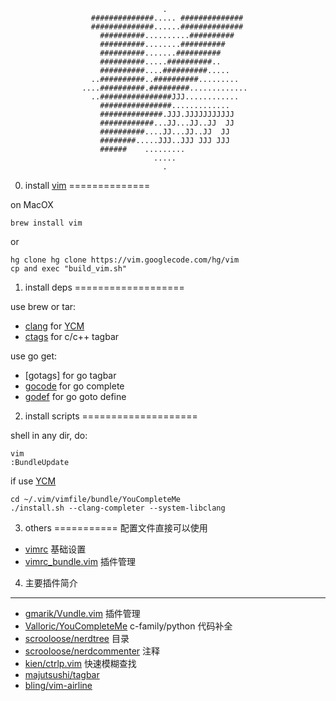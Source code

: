                                       .
                      ##############..... ##############
                      ##############......##############
                        ##########..........##########
                        ##########........##########
                        ##########.......##########
                        ##########.....##########..
                        ##########....##########.....
                      ..##########..##########.........
                    ....##########.#########.............
                      ..################JJJ............
                        ################.............
                        ##############.JJJ.JJJJJJJJJJJ
                        ############...JJ...JJ..JJ  JJ
                        ##########....JJ...JJ..JJ  JJ
                        ########.....JJJ..JJJ JJJ JJJ
                        ######    .........
                                    .....
                                      .



0. install [vim]
==============

on MacOX

    brew install vim
or

    hg clone hg clone https://vim.googlecode.com/hg/vim
    cp and exec "build_vim.sh"

1. install deps
===================

use brew or tar:
* [clang] for [YCM]
* [ctags] for c/c++ tagbar

use go get:
* [gotags] for go tagbar
* [gocode] for go complete
* [godef] for go goto define


2. install scripts
====================

shell in any dir, do:

    vim
    :BundleUpdate

if use [YCM]

    cd ~/.vim/vimfile/bundle/YouCompleteMe
    ./install.sh --clang-completer --system-libclang

3. others
===========
配置文件直接可以使用
* [vimrc](vimrc)   基础设置
* [vimrc_bundle.vim](vimrc_bundle.vim)   插件管理

4. 主要插件简介
------------

* [gmarik/Vundle.vim]  插件管理
* [Valloric/YouCompleteMe] c-family/python 代码补全
* [scrooloose/nerdtree] 目录
* [scrooloose/nerdcommenter] 注释
* [kien/ctrlp.vim] 快速模糊查找
* [majutsushi/tagbar]
* [bling/vim-airline]



[homebrew]:http://brew.sh/
[zsh]:http://www.zsh.org/
[vim]:http://www.vim.org/
[clang]:http://clang.llvm.org/
[ctags]:http://ctags.sourceforge.net/
[gocode]:https://github.com/nsf/gocode
[godef]:https://github.com/nsf/gocode

[gmarik/Vundle.vim]:https://github.com/gmarik/Vundle.vim
[Valloric/YouCompleteMe]:https://github.com/Valloric/YouCompleteMe
[YCM]:https://github.com/Valloric/YouCompleteMe
[SirVer/ultisnips]:https://github.com/SirVer/ultisnips
[honza/vim-snippets]:https://github.com/honza/vim-snippets
[scrooloose/nerdtree]:https://github.com/scrooloose/nerdtree
[scrooloose/nerdcommenter]:https://github.com/scrooloose/nerdcommenter
[kien/ctrlp.vim]:https://github.com/kien/ctrlp.vim
[tpope/vim-surround]:https://github.com/tpope/vim-surround
[Lokaltog/vim-easymotion]:https://github.com/Lokaltog/vim-easymotion
[majutsushi/tagbar]:https://github.com/majutsushi/tagbar
[Raimondi/delimitMate]:https://github.com/Raimondi/delimitMate
[plasticboy/vim-markdown]:https://github.com/plasticboy/vim-markdown
[rizzatti/funcoo.vim]:https://github.com/rizzatti/funcoo.vim
[rizzatti/dash.vim]:https://github.com/rizzatti/dash.vim
[bling/vim-airline]:https://github.com/bling/vim-airline
[chrisbra/csv.vim]:https://github.com/chrisbra/csv.vim
[tpope/vim-fugitive]:https://github.com/tpope/vim-fugitive
[nsf/gocode]:https://github.com/nsf/gocode
[dgryski/vim-godef]:https://github.com/dgryski/vim-godef
[lucius]:https://github.com/
[a.vim]:https://github.com/
[grep.vim]:https://github.com/
[mru.vim]:https://github.com/
[DoxygenToolkit.vim]:https://github.com/
[TaskList.vim]:https://github.com/
[LargeFile]:https://github.com/
[fencview.vim]:https://github.com/

